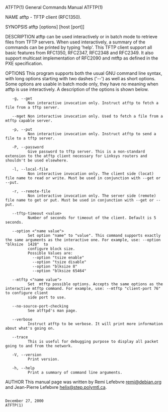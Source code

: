 ATFTP(1)                                                               General Commands Manual                                                              ATFTP(1)

NAME
       atftp - TFTP client (RFC1350).

SYNOPSIS
       atftp [options] [host [port]]

DESCRIPTION
       atftp  can  be  used interactively or in batch mode to retrieve files from TFTP servers. When used interactively, a summary of the commands can be printed by
       typing 'help'. This TFTP client support all basic features from RFC1350, RFC2347, RFC2348 and RFC2349. It also support multicast  implementation  of  RFC2090
       and mtftp as defined in the PXE specification.

OPTIONS
       This  program  supports  both the usual GNU command line syntax, with long options starting with two dashes ('--') as well as short options. Some options are
       usable in batch mode only, they have no meaning when atftp is use interactively. A description of the options is shown below.

       -g, --get
              Non interactive invocation only. Instruct atftp to fetch a file from a tftp server.

       --mget Non interactive invocation only. Used to fetch a file from a mtftp capable server.

       -p, --put
              Non interactive invocation only. Instruct atftp to send a file to a tftp server.

       -P, --password
              Give password to tftp server. This is a non-standard extension to the atftp client necessary for Linksys routers and shouldn't be used elsewhere.

       -l, --local-file
              Non interactive invocation only. The client side (locat) file name to read or write. Must be used in conjunction with --get or --put.

       -r, --remote-file
              Non interactive invocation only. The server side (remote) file name to get or put. Must be used in conjunction with --get or --put.

       --tftp-timeout <value>
              Number of seconds for timeout of the client. Default is 5 seconds.

       --option <"name value">
              Set option "name" to "value". This command supports exactly the same arguments as the interactive one. For example, use: --option  "blksize  1428"  to
              configure block size.
              Possible Values are:
                --option "tsize enable"
                --option "tsize disable"
                --option "blksize 8"
                --option "blksize 65464"

       --mtftp <"name value">
              Set  mtftp possible options. Accepts the same options as the interactive mtftp command. For example, use: --mtftp "client-port 76" to configure client
              side port to use.

       --no-source-port-checking
              See atftpd's man page.

       --verbose
              Instruct atftp to be verbose. It will print more information about what's going on.

       --trace
              This is useful for debugging purpose to display all packet going to and from the network.

       -V, --version
              Print version.

       -h, --help
              Print a summary of command line arguments.

AUTHOR
       This manual page was written by Remi Lefebvre <remi@debian.org> and Jean-Pierre Lefebvre <helix@step.polymtl.ca>.

                                                                          December 27, 2000                                                                 ATFTP(1)
